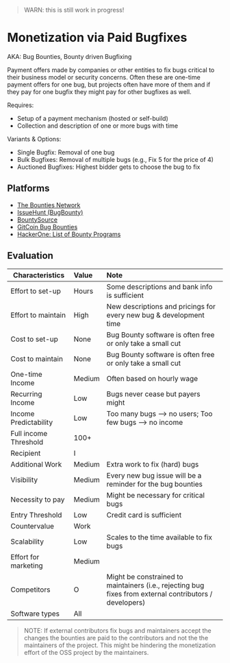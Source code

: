 > WARN: this is still work in progress!

# Monetization via Paid Bugfixes
AKA: Bug Bounties, Bounty driven Bugfixing

Payment offers made by companies or other entities to fix bugs critical to their business model or security concerns.
Often these are one-time payment offers for one bug, but projects often have more of them and if they pay for one bugfix they might pay for other bugfixes as well.

Requires:
* Setup of a payment mechanism (hosted or self-build)
* Collection and description of one or more bugs with time

Variants & Options:
* Single Bugfix: Removal of one bug
* Bulk Bugfixes: Removal of multiple bugs (e.g., Fix 5 for the price of 4)
* Auctioned Bugfixes: Highest bidder gets to choose the bug to fix

## Platforms
* [The Bounties Network](https://bounties.network/)
* [IssueHunt (BugBounty)](https://bounty.issuehunt.io/)
* [BountySource](https://bountysource.com/)
* [GitCoin Bug Bounties](https://gitcoin.co/explorer/)
* [HackerOne: List of Bounty Programs](https://hackerone.com/bug-bounty-programs)

## Evaluation

| Characteristics                   | Value  | Note |
| --------------------------------- |:------ |:---- |
| Effort to set-up                  | Hours  | Some descriptions and bank info is sufficient
| Effort to maintain                | High   | New descriptions and pricings for every new bug & development time
| Cost to set-up                    | None   | Bug Bounty software is often free or only take a small cut
| Cost to maintain                  | None    | Bug Bounty software is often free or only take a small cut
| One-time Income                   | Medium | Often based on hourly wage
| Recurring Income                  | Low    | Bugs never cease but payers might
| Income Predictability             | Low    | Too many bugs --> no users; Too few bugs --> no income
| Full income Threshold             | 100+   | 
| Recipient                         | I      | 
| Additional Work                   | Medium | Extra work to fix (hard) bugs
| Visibility                        | Medium | Every new bug issue will be a reminder for the bug bounties
| Necessity to pay                  | Medium | Might be necessary for critical bugs 
| Entry Threshold                   | Low    | Credit card is sufficient
| Countervalue                      | Work   | 
| Scalability                       | Low    | Scales to the time available to fix bugs
| Effort for marketing              | Medium | 
| Competitors                       | O      | Might be constrained to maintainers (i.e., rejecting bug fixes from external contributors / developers)
| Software types                    | All    | 

> NOTE: If external contributors fix bugs and maintainers accept the changes the bounties are paid to the contributors and not the the maintainers of the project. This might be hindering the monetization effort of the OSS project by the maintainers.